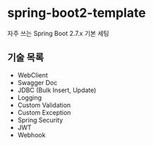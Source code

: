# spring-boot2-template
자주 쓰는 Spring Boot 2.7.x 기본 세팅

## 기술 목록
- WebClient
- Swagger Doc
- JDBC (Bulk Insert, Update)
- Logging
- Custom Validation
- Custom Exception
- Spring Security
- JWT
- Webhook